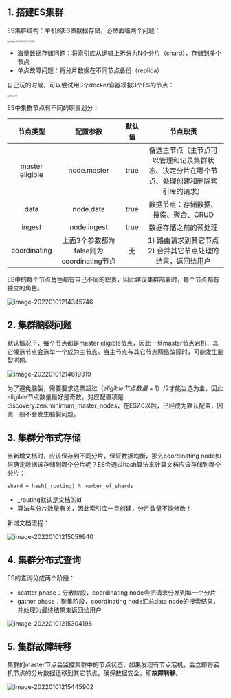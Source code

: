 ## 1. 搭建ES集群

ES集群结构：单机的ES做数据存储，必然面临两个问题：

<img src="../../resources/images/notebooks/JavaWeb/SpringCloud/image-20220101213703181.png" alt="image-20220101213703181" style="zoom:33%;" />

- 海量数据存储问题：将索引库从逻辑上拆分为N个分片（shard），存储到多个节点
- 单点故障问题：将分片数据在不同节点备份（replica）

自己玩的时候，可以尝试用3个docker容器模拟3个ES的节点：

<img src="../../resources/images/notebooks/JavaWeb/SpringCloud/IMG_1220.JPG" alt="IMG_1220" style="zoom:30%;" />

ES中集群节点有不同的职责划分：

|    节点类型     |                 配置参数                 | 默认值 |                           节点职责                           |
| :-------------: | :--------------------------------------: | :----: | :----------------------------------------------------------: |
| master eligible |               node.master                |  true  | 备选主节点（主节点可以管理和记录集群状态、决定分片在哪个节点、处理创建和删除索引库的请求） |
|      data       |                node.data                 |  true  |             数据节点：存储数据、搜索、聚合、CRUD             |
|     ingest      |               node.ingest                |  true  |                     数据存储之前的预处理                     |
|  coordinating   | 上面3个参数都为false则为coordinating节点 |   无   | 1) 路由请求到其它节点<br />2) 合并其它节点处理的结果，返回给用户 |

ES中的每个节点角色都有自己不同的职责，因此建议集群部署时，每个节点都有独立的角色。

![image-20220101214345746](../../resources/images/notebooks/JavaWeb/SpringCloud/image-20220101214345746.png)

## 2. 集群脑裂问题

默认情况下，每个节点都是master eligible节点，因此一旦master节点宕机，其它候选节点会选举一个成为主节点。当主节点与其它节点网络故障时，可能发生脑裂问题。

![image-20220101214619319](../../resources/images/notebooks/JavaWeb/SpringCloud/image-20220101214619319.png)

为了避免脑裂，需要要求选票超过$（eligible节点数量+1）/2$才能当选为主，因此eligible节点数量最好是奇数。对应配置项是discovery.zen.minimum_master_nodes，在ES7.0以后，已经成为默认配置，因此一般不会发生脑裂问题。

## 3. 集群分布式存储

当新增文档时，应该保存到不同分片，保证数据均衡，那么coordinating node如何确定数据该存储到哪个分片呢？ES会通过hash算法来计算文档应该存储到哪个分片：

```text
shard = hash(_routing) % number_of_shards
```

- _routing默认是文档的id
- 算法与分片数量有关，因此索引库一旦创建，分片数量不能修改！

新增文档流程：

![image-20220101215059940](../../resources/images/notebooks/JavaWeb/SpringCloud/image-20220101215059940.png)

## 4. 集群分布式查询

ES的查询分成两个阶段：

- scatter phase：分散阶段，coordinating node会把请求分发到每一个分片
- gather phase：聚集阶段，coordinating node汇总data node的搜索结果，并处理为最终结果集返回给用户

![image-20220101215304196](../../resources/images/notebooks/JavaWeb/SpringCloud/image-20220101215304196.png)

## 5. 集群故障转移

集群的master节点会监控集群中的节点状态，如果发现有节点宕机，会立即将宕机节点的分片数据迁移到其它节点，确保数据安全，即**故障转移**。

![image-20220101215445902](../../resources/images/notebooks/JavaWeb/SpringCloud/image-20220101215445902.png)

